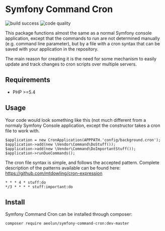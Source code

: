Symfony Command Cron
====================

![build success](https://travis-ci.org/Aeolun/symfony-command-cron.svg?branch=master) ![code quality](https://scrutinizer-ci.com/g/Aeolun/symfony-command-cron/badges/quality-score.png?b=master)

This package functions almost the same as a normal Symfony console application, except that the commands to run are not determined manually (e.g. command line parameter), but by a file with a cron syntax that can be saved with your application in the repository.

The main reason for creating it is the need for some mechanism to easily update and track changes to cron scripts over multiple servers.

Requirements
------------

- PHP >=5.4

Usage
-----

Your code would look something like this (not much different from a normaly Symfony Console application, except the constructor takes a cron file to work with.

    $application = new CronApplication(APPPATH.'config/background.cron');
    $application->add(new \Vendor\Command\DoStuff());
    $application->add(new \Vendor\Command\DoImportantStuff());
    $application->runDueCommands();

The cron file syntax is simple, and follows the accepted pattern. Complete description of the patterns available can be found here: https://github.com/mtdowling/cron-expression

    * * * 4 * stuff:do
    */3 * * * * stuff:important:do

Install
-------

Symfony Command Cron can be installed through composer:

    composer require aeolun/symfony-command-cron:dev-master